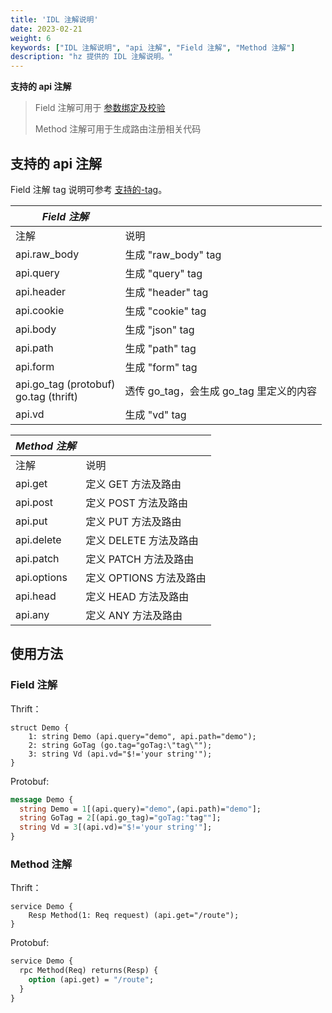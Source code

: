 ```yaml
---
title: 'IDL 注解说明'
date: 2023-02-21
weight: 6
keywords: ["IDL 注解说明", "api 注解", "Field 注解", "Method 注解"]
description: "hz 提供的 IDL 注解说明。"
---
```

**支持的 api 注解**

> Field 注解可用于 [参数绑定及校验](https://www.cloudwego.io/zh/docs/hertz/tutorials/basic-feature/binding-and-validate/)
>
> Method 注解可用于生成路由注册相关代码

## 支持的 api 注解

Field 注解 tag 说明可参考 [支持的-tag](https://www.cloudwego.io/zh/docs/hertz/tutorials/basic-feature/binding-and-validate/#%E6%94%AF%E6%8C%81%E7%9A%84-tag)。

| _Field 注解_                             |                                         |
| ---------------------------------------- | --------------------------------------- |
| 注解                                     | 说明                                    |
| api.raw_body                             | 生成 "raw_body" tag                     |
| api.query                                | 生成 "query" tag                        |
| api.header                               | 生成 "header" tag                       |
| api.cookie                               | 生成 "cookie" tag                       |
| api.body                                 | 生成 "json" tag                         |
| api.path                                 | 生成 "path" tag                         |
| api.form                                 | 生成 "form" tag                         |
| api.go_tag (protobuf)<br>go.tag (thrift) | 透传 go_tag，会生成 go_tag 里定义的内容 |
| api.vd                                   | 生成 "vd" tag                           |

| _Method 注解_ |                         |
| ------------- | ----------------------- |
| 注解          | 说明                    |
| api.get       | 定义 GET 方法及路由     |
| api.post      | 定义 POST 方法及路由    |
| api.put       | 定义 PUT 方法及路由     |
| api.delete    | 定义 DELETE 方法及路由  |
| api.patch     | 定义 PATCH 方法及路由   |
| api.options   | 定义 OPTIONS 方法及路由 |
| api.head      | 定义 HEAD 方法及路由    |
| api.any       | 定义 ANY 方法及路由     |

## 使用方法

### Field 注解

Thrift：

```thrift
struct Demo {
    1: string Demo (api.query="demo", api.path="demo");
    2: string GoTag (go.tag="goTag:\"tag\"");
    3: string Vd (api.vd="$!='your string'");
}
```

Protobuf:

```protobuf
message Demo {
  string Demo = 1[(api.query)="demo",(api.path)="demo"];
  string GoTag = 2[(api.go_tag)="goTag:"tag""];
  string Vd = 3[(api.vd)="$!='your string'"];
}
```

### Method 注解

Thrift：

```thrift
service Demo {
    Resp Method(1: Req request) (api.get="/route");
}
```

Protobuf:

```protobuf
service Demo {
  rpc Method(Req) returns(Resp) {
    option (api.get) = "/route";
  }
}
```
